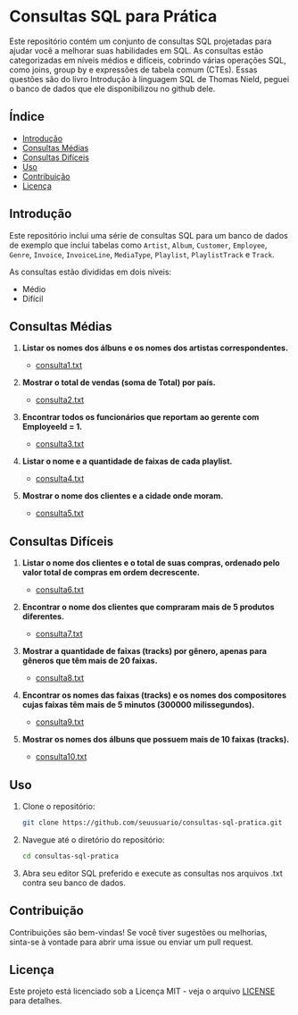 

# Consultas SQL para Prática

Este repositório contém um conjunto de consultas SQL projetadas para ajudar você a melhorar suas habilidades em SQL. As consultas estão categorizadas em níveis médios e difíceis, cobrindo várias operações SQL, como joins, group by e expressões de tabela comum (CTEs). Essas questões são do livro Introdução à linguagem SQL de Thomas Nield, peguei o banco de dados que ele disponibilizou no github dele.

## Índice

- [Introdução](#introdução)
- [Consultas Médias](#consultas-médias)
- [Consultas Difíceis](#consultas-difíceis)
- [Uso](#uso)
- [Contribuição](#contribuição)
- [Licença](#licença)

## Introdução

Este repositório inclui uma série de consultas SQL para um banco de dados de exemplo que inclui tabelas como `Artist`, `Album`, `Customer`, `Employee`, `Genre`, `Invoice`, `InvoiceLine`, `MediaType`, `Playlist`, `PlaylistTrack` e `Track`.

As consultas estão divididas em dois níveis:
- Médio
- Difícil

## Consultas Médias

1. **Listar os nomes dos álbuns e os nomes dos artistas correspondentes.**
   - [consulta1.txt](queries/consulta1.txt)

2. **Mostrar o total de vendas (soma de Total) por país.**
   - [consulta2.txt](queries/consulta2.txt)

3. **Encontrar todos os funcionários que reportam ao gerente com EmployeeId = 1.**
   - [consulta3.txt](queries/consulta3.txt)

4. **Listar o nome e a quantidade de faixas de cada playlist.**
   - [consulta4.txt](queries/consulta4.txt)

5. **Mostrar o nome dos clientes e a cidade onde moram.**
   - [consulta5.txt](queries/consulta5.txt)

## Consultas Difíceis

1. **Listar o nome dos clientes e o total de suas compras, ordenado pelo valor total de compras em ordem decrescente.**
   - [consulta6.txt](queries/consulta6.txt)

2. **Encontrar o nome dos clientes que compraram mais de 5 produtos diferentes.**
   - [consulta7.txt](queries/consulta7.txt)

3. **Mostrar a quantidade de faixas (tracks) por gênero, apenas para gêneros que têm mais de 20 faixas.**
   - [consulta8.txt](queries/consulta8.txt)

4. **Encontrar os nomes das faixas (tracks) e os nomes dos compositores cujas faixas têm mais de 5 minutos (300000 milissegundos).**
   - [consulta9.txt](queries/consulta9.txt)

5. **Mostrar os nomes dos álbuns que possuem mais de 10 faixas (tracks).**
   - [consulta10.txt](queries/consulta10.txt)

## Uso

1. Clone o repositório:
    ```sh
    git clone https://github.com/seuusuario/consultas-sql-pratica.git
    ```
2. Navegue até o diretório do repositório:
    ```sh
    cd consultas-sql-pratica
    ```
3. Abra seu editor SQL preferido e execute as consultas nos arquivos .txt contra seu banco de dados.

## Contribuição

Contribuições são bem-vindas! Se você tiver sugestões ou melhorias, sinta-se à vontade para abrir uma issue ou enviar um pull request.

## Licença

Este projeto está licenciado sob a Licença MIT - veja o arquivo [LICENSE](LICENSE) para detalhes.
